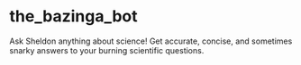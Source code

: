 # the_bazinga_bot
Ask Sheldon anything about science! Get accurate, concise, and sometimes snarky answers to your burning scientific questions.
